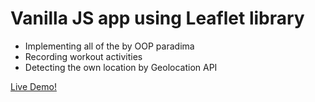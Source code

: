 # Vanilla JS app using Leaflet library

- Implementing all of the by OOP paradima
- Recording workout activities
- Detecting the own location by Geolocation API

[Live Demo!](https://moabdelwahed98.github.io/mymap/)
